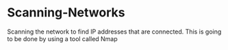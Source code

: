 # Scanning-Networks
Scanning the network to find IP addresses that are connected. This is going to be done by using a tool called Nmap
